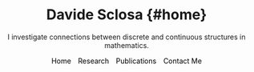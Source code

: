 

<style>
.menu {
    text-align: center;
    list-style-type: none;
    padding: 0;
}

.menu li {
    display: inline;
    margin-left: 10px;
}

.menu li:first-child {
    margin-left: 0;
}
</style>



# Davide Sclosa {#home}
I investigate connections between discrete and continuous structures in mathematics.


<ul class="menu">
    <li><a href="index" style="text-decoration: none; color: black;">Home</a></li>
    <li><a href="research" style="text-decoration: none; color: black;">Research</a></li>
    <li><a href="publications" style="text-decoration: none; color: black;">Publications</a></li>
    <li><a href="mailto:davide.sclosa@gmail.com" style="text-decoration: none; color: black;">Contact Me</a></li>
</ul>


<style>
    body {
        text-align: center;
    }
    
    .container {
        max-width: 600px; /* Adjust the width as needed */
        margin: 0 auto; /* Center the container horizontally */
        padding: 0 20px; /* Optional: Add padding to the sides */
    }
</style>

<div class="container">
    <!-- Your content goes here -->
</div>
